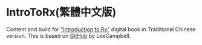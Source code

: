 IntroToRx(繁體中文版)
=========

Content and build for ["Introduction to Rx"](http://www.introtorx.com/) digital book in Traditional Chinese version.
This is based on [GitHub](https://github.com/LeeCampbell/IntroToRx) by LeeCampbell.